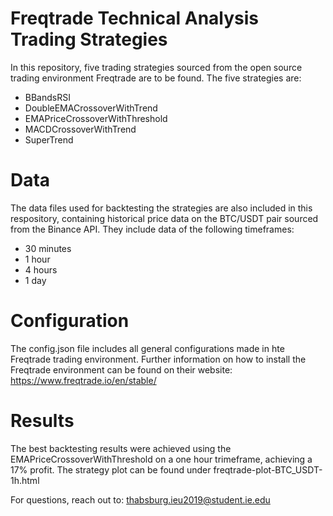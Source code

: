 # Freqtrade Technical Analysis Trading Strategies

In this repository, five trading strategies sourced from the open source trading environment Freqtrade are to be found.
The five strategies are: 
- BBandsRSI
- DoubleEMACrossoverWithTrend
- EMAPriceCrossoverWithThreshold
- MACDCrossoverWithTrend
- SuperTrend

# Data
The data files used for backtesting the strategies are also included in this respository, containing historical price data on the BTC/USDT pair sourced from the Binance API. They include data of the following timeframes:
- 30 minutes
- 1 hour
- 4 hours
- 1 day

# Configuration
The config.json file includes all general configurations made in hte Freqtrade trading environment.
Further information on how to install the Freqtrade environment can be found on their website: 
https://www.freqtrade.io/en/stable/

# Results
The best backtesting results were achieved using the EMAPriceCrossoverWithThreshold on a one hour trimeframe, achieving a 17% profit. The strategy plot can be found under freqtrade-plot-BTC_USDT-1h.html

For questions, reach out to: thabsburg.ieu2019@student.ie.edu

